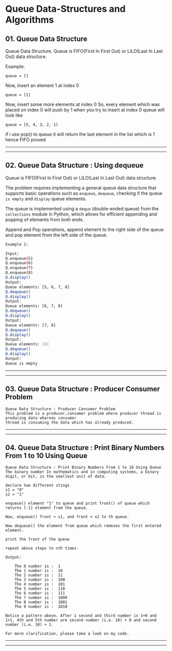 # Queue Data-Structures and Algorithms

## 01. Queue Data Structure

Queue Data Structure.
Queue is FIFO(First In First Out) or LILO(Last In Last Out) data structure.

Example:

    queue = []

Now, insert an element 1 at index 0

    queue = [1]

Now, insert some more elements at index 0
So, every element which was placed on index 0 will push by 1 when you try to insert at index 0
queue will look like

    queue = [5, 4, 3, 2, 1]

if i use pop() to queue
it will return the last element in the list which is 1
hence FIFO proved

---

---

## 02. Queue Data Structure : Using dequeue

Queue is FIFO(First In First Out) or LILO(Last In Last Out) data structure.

The problem requires implementing a general queue data structure that supports basic operations such as `enqueue`, `dequeue`, checking if the queue `is empty` and `display` queue elements.

The queue is implemented using a `deque` (double-ended queue) from the `collections` module in Python, which allows for efficient appending and popping of elements from both ends.

Append and Pop operations, append element to the right side of the queue and pop element from the left side of the queue.

```bash
Example 1:

Input:
Q.enqueue(5)
Q.enqueue(6)
Q.enqueue(7)
Q.enqueue(8)
Q.display()
Output:
Queue elements: [5, 6, 7, 8]
Q.dequeue()
Q.display()
Output:
Queue elements: [6, 7, 8]
Q.dequeue()
Q.display()
Output:
Queue elements: [7, 8]
Q.dequeue()
Q.display()
Output:
Queue elements: [8]
Q.dequeue()
Q.display()
Output:
Queue is empty
```

---

---

## 03. Queue Data Structure : Producer Consumer Problem

    Queue Data Structure : Producer Consumer Problem
    This problem is a producer,consumer problem where producer thread is producing data whereas consumer
    thread is consuming the data which has already produced.

---

---

## 04. Queue Data Structure : Print Binary Numbers From 1 to 10 Using Queue

    Queue Data Structure : Print Binary Numbers From 1 to 10 Using Queue
    The binary number In mathematics and in computing systems, a binary digit, or bit, is the smallest unit of data.

    declare two different stings
    s1 = "0"
    s2 = "1"

    enqueue() element "1" to queue and print front() of queue which returns [-1] element from the queue.

    Now, enqueue() front + s1, and front + s2 to th queue.

    Now dequeue() the element from queue which removes the first entered element.

    print the front of the queue

    repeat above steps to nth times.

    Output:

        The 0 number is :  1
        The 1 number is :  10
        The 2 number is :  11
        The 3 number is :  100
        The 4 number is :  101
        The 5 number is :  110
        The 6 number is :  111
        The 7 number is :  1000
        The 8 number is :  1001
        The 9 number is :  1010

    Notice a pattern above. After 1 second and third number is 1+0 and 1+1. 4th and 5th number are second number (i.e. 10) + 0 and second
    number (i.e. 10) + 1.

    For more clarification, please take a look on my code.

---

---
